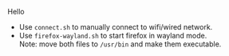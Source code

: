 Hello  
- Use `connect.sh` to manually connect to wifi/wired network.
- Use `firefox-wayland.sh` to start firefox in wayland mode.  
Note: move both files to `/usr/bin` and make them executable.
